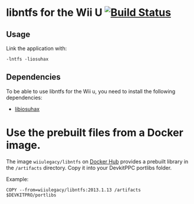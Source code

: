 # libntfs for the Wii U [![Build Status](https://travis-ci.org/Maschell/libntfs-wiiu.svg)](https://travis-ci.org/Maschell/libntfs-wiiu)

## Usage
Link the application with:
```
-lntfs -liosuhax
```

## Dependencies
To be able to use libntfs for the Wii u, you need to install the following dependencies:

- [libiosuhax](https://github.com/dimok789/libiosuhax)

# Use the prebuilt files from a Docker image.
The image `wiiulegacy/libntfs` on [Docker Hub](https://hub.docker.com/r/wiiulegacy/libntfs/) provides a prebuilt library in the `/artifacts` directory. Copy it into your DevkitPPC portlibs folder.  

Example:  
```
COPY --from=wiiulegacy/libntfs:2013.1.13 /artifacts $DEVKITPRO/portlibs
```
